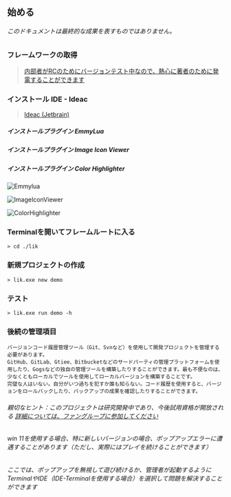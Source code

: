 ## 始める

###### このドキュメントは最終的な成果を表すものではありません。

### フレームワークの取得

> <a target="_blank" href="https://afdian.net/a/hunzsig">内部者がRCのためにバージョンテスト中なので、熱心に著者のために発電することができます</a>

### インストール IDE - Ideac

> <a target="_blank" href="https://www.jetbrains.com/idea/download/#section=windows">Ideac (Jetbrain)</a>

##### インストールプラグイン EmmyLua

##### インストールプラグイン Image Icon Viewer

##### インストールプラグイン Color Highlighter

![Emmylua](/assets/emmylua.png)

![ImageIconViewer](/assets/imageIconViewer.png)

![ColorHighlighter](/assets/colorHighlighter.png)

### Terminalを開いてフレームルートに入る

```
> cd ./lik
```

### 新規プロジェクトの作成

```
> lik.exe new demo
```

### テスト

```
> lik.exe run demo -h
```

### 後続の管理項目

```text
バージョンコード履歴管理ツール（Git、Svnなど）を使用して開発プロジェクトを管理する必要があります。
GitHub、GitLab、Gtiee、Bitbucketなどのサードパーティの管理プラットフォームを使用したり、Gogsなどの独自の管理ツールを構築したりすることができます。最も不便なのは、少なくともローカルでツールを使用してローカルバージョンを構築することです。
完璧な人はいない。自分がいつ過ちを犯すか誰も知らない。コード履歴を使用すると、バージョンをロールバックしたり、バックアップの成果を確認したりすることができます。
```

###### 親切なヒント：このプロジェクトは研究開発中であり、今後試用資格が開放される <a target="_blank" href="https://afdian.net/a/hunzsig">詳細については、ファングループに参加してください</a>

###### win 11を使用する場合、特に新しいバージョンの場合、ポップアップエラーに遭遇することがあります（ただし、実際にはプレイを続けることができます）

###### ここでは、ポップアップを無視して遊び続けるか、管理者が起動するようにTerminalやIDE（IDE-Terminalを使用する場合）を選択して問題を解決することができます
